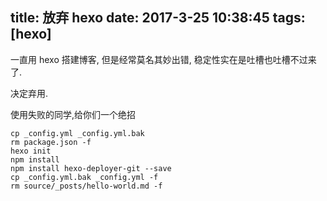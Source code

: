 title: 放弃 hexo
date: 2017-3-25 10:38:45
tags: [hexo]
---

一直用 hexo 搭建博客, 但是经常莫名其妙出错, 稳定性实在是吐槽也吐槽不过来了.
 
决定弃用.

使用失败的同学,给你们一个绝招

````
cp _config.yml _config.yml.bak
rm package.json -f
hexo init
npm install
npm install hexo-deployer-git --save
cp _config.yml.bak _config.yml -f
rm source/_posts/hello-world.md -f
````